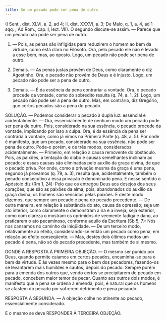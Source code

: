 ```yaml
---
title: Se um pecado pode ser pena de outro
---
```


(I Sent., dist. XLVI, a. 2, ad 4; II, dist. XXXVI, a. 3; De Malo, q. 1, a. 4, ad 1 sqq. ; Ad Rom., cap. I, lect. VII).
  O segundo discute-se assim. — Parece que um pecado não pode ser pena de outro.  

1. — Pois, as penas são infligidas para reduzirem o homem ao bem da virtude, como está claro no Filósofo. Ora, pelo pecado ele não é levado a esse bem, mas, ao oposto. Logo, um pecado não pode ser pena de outro.  

2. Demais. — As penas justas provêm de Deus, como claramente o diz Agostinho. Ora, o pecado não provém de Deus e é injusto. Logo, um pecado não pode ser a pena de outro.  

3. Demais. — É da essência da pena contrariar a vontade. Ora, o pecado procede da vontade, como do sobredito resulta (q. 74, a. 1, 2). Logo, um pecado não pode ser a pena de outro.  Mas, em contrário, diz Gregório, que certos pecados são a pena do pecado.  

SOLUÇÃO. — Podemos considerar o pecado à dupla luz: essencial e acidentalmente. — Ora, essencialmente de nenhum modo um pecado pode ser pena de outro. Pois, considerado na sua essência, o pecado procede da vontade, implicando por isso a culpa. Ora, é da essência da pena ser contrária à vontade, como já vimos na Primeira Parte (q. 48, a. 5). Por onde é manifesto, que um pecado, considerado na sua essência, não pode ser pena de outro.  Pode-o porém, e de três modos, considerados acidentalmente. — Primeiro, em relação à causa removente do obstáculo. Pois, as paixões, a tentação do diabo e causas semelhantes inclinam ao pecado; e essas causas são eliminadas pelo auxílio da graça divina, de que o pecado priva. Por onde, como a privação mesma da graça é uma pena, segundo já provamos (q. 79, a. 3), resulta que, acidentalmente, também o pecado consecutivo a essa privação é denominado pena. E nesse sentido o Apóstolo diz (Rm 1, 24): Pelo que os entregou Deus aos desejos dos seus corações, que são as paixões da alma; pois, abandonados do auxílio da graça divina, os homens são vencidos pelas paixões. E deste modo dizemos, que sempre um pecado é pena do pecado precedente. — De outra maneira, em relação à substância do ato, causa da opressão; seja um ato interior, como claramente o demonstram a ira e a inveja; seja exterior, como com clareza o mostram os oprimidos de veemente fadiga e dano, ao praticarem o ato pecaminoso, conforme aquilo da Escritura (Sb 5, 7): Nós nos cansamos no caminho da iniqüidade. — De um terceiro modo, relativamente ao efeito, considerando-se então um pecado como pena, em relação ao efeito conseqüente. — Mas, destes dois últimos modos um pecado é pena, não só do pecado precedente, mas também de si mesmo.  

DONDE A RESPOSTA À PRIMEIRA OBJEÇÃO. — O mesmo ser punido por Deus, quando permite caiamos em certos pecados, encaminha-se para o bem da virtude. E às vezes mesmo para o bem dos pecadores, fazendo-os se levantarem mais humildes e cautos, depois do pecado. Sempre porém para a emenda dos outros que, vendo certos se precipitarem de pecado em pecado, concebem maior temor de pecar. Quanto aos outros dois modos, é manifesto que a pena se ordena à emenda; pois, é natural que os homens se afastem do pecado por sofrerem detrimento e pena pecando. 

RESPOSTA À SEGUNDA. — A objeção colhe no atinente ao pecado, essencialmente considerado.  

E o mesmo se deve RESPONDER À TERCEIRA OBJEÇÃO.